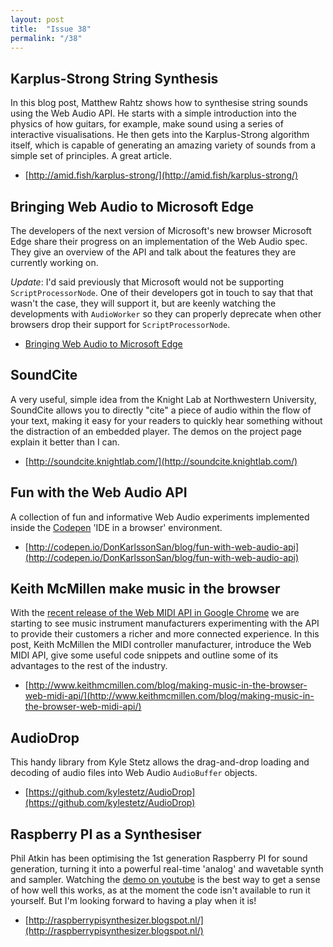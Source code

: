 ```yaml
---
layout: post
title:  "Issue 38"
permalink: "/38"
---
```


## Karplus-Strong String Synthesis ##

In this blog post, Matthew Rahtz shows how to synthesise string sounds
using the Web Audio API. He starts with a simple introduction into the
physics of how guitars, for example, make sound using a series of
interactive visualisations. He then gets into the Karplus-Strong
algorithm itself, which is capable of generating an amazing variety of
sounds from a simple set of principles. A great article.

- [http://amid.fish/karplus-strong/](http://amid.fish/karplus-strong/)

## Bringing Web Audio to Microsoft Edge ##

The developers of the next version of Microsoft's new browser
Microsoft Edge share their progress on an implementation of the Web
Audio spec. They give an overview of the API and talk about the
features they are currently working on.

*Update*: I'd said previously that Microsoft would not be supporting
`ScriptProcessorNode`. One of their developers got in touch to say
that that wasn't the case, they will support it, but are keenly
watching the developments with `AudioWorker` so they can properly
deprecate when other browsers drop their support for
`ScriptProcessorNode`.

- [Bringing Web Audio to Microsoft Edge](http://blogs.windows.com/msedgedev/2015/05/19/bringing-web-audio-to-microsoft-edge-for-interoperable-gaming-and-enthusiast-media/)

## SoundCite ##

A very useful, simple idea from the Knight Lab at Northwestern
University, SoundCite allows you to directly "cite" a piece of audio
within the flow of your text, making it easy for your readers to
quickly hear something without the distraction of an embedded
player. The demos on the project page explain it better than I can.

- [http://soundcite.knightlab.com/](http://soundcite.knightlab.com/)

## Fun with the Web Audio API ##

A collection of fun and informative Web Audio experiments implemented
inside the [Codepen](http://codepen.io/) 'IDE in a browser'
environment.

- [http://codepen.io/DonKarlssonSan/blog/fun-with-web-audio-api](http://codepen.io/DonKarlssonSan/blog/fun-with-web-audio-api)

## Keith McMillen make music in the browser ##

With the
[recent release of the Web MIDI API in Google Chrome](http://blog.chromium.org/2015/04/chrome-43-beta-web-midi-and-upgrading.html)
we are starting to see music instrument manufacturers experimenting
with the API to provide their customers a richer and more connected
experience. In this post, Keith McMillen the MIDI controller
manufacturer, introduce the Web MIDI API, give some useful code
snippets and outline some of its advantages to the rest of the
industry.

- [http://www.keithmcmillen.com/blog/making-music-in-the-browser-web-midi-api/](http://www.keithmcmillen.com/blog/making-music-in-the-browser-web-midi-api/)

## AudioDrop ##

This handy library from Kyle Stetz allows the drag-and-drop loading
and decoding of audio files into Web Audio `AudioBuffer` objects.

- [https://github.com/kylestetz/AudioDrop](https://github.com/kylestetz/AudioDrop)

## Raspberry PI as a Synthesiser ##

Phil Atkin has been optimising the 1st generation Raspberry PI for
sound generation, turning it into a powerful real-time 'analog' and
wavetable synth and sampler. Watching the
[demo on youtube](https://www.youtube.com/watch?v=dWoJIYdjbuA) is the
best way to get a sense of how well this works, as at the moment the
code isn't available to run it yourself. But I'm looking forward to
having a play when it is!

- [http://raspberrypisynthesizer.blogspot.nl/](http://raspberrypisynthesizer.blogspot.nl/)
